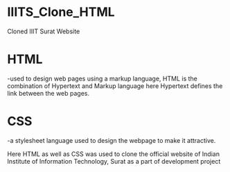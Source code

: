 # IIITS_Clone_HTML
Cloned IIIT Surat Website
# HTML
-used to design web pages using a markup language, HTML is the combination of Hypertext and Markup language here Hypertext defines the link between the web pages.
# CSS
-a stylesheet language used to design the webpage to make it attractive.

Here HTML as well as CSS was used to clone the official website of Indian Institute of Information Technology, Surat as a part of development project
